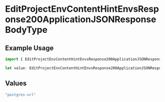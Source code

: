 # EditProjectEnvContentHintEnvsResponse200ApplicationJSONResponseBodyType

## Example Usage

```typescript
import { EditProjectEnvContentHintEnvsResponse200ApplicationJSONResponseBodyType } from "@simplesagar/vercel/models/editprojectenvop.js";

let value: EditProjectEnvContentHintEnvsResponse200ApplicationJSONResponseBodyType = "postgres-url";
```

## Values

```typescript
"postgres-url"
```
